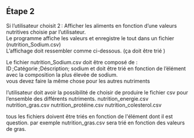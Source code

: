 Étape 2
-
Si l’utilisateur choisit 2 : Afficher les aliments en fonction d’une valeurs nutritives choisie par l’utilisateur.  
Le programme affiche les valeurs  et enregistre le tout dans un fichier (nutrition_Sodium.csv)  
L’affichage doit ressembler comme ci-dessous. (ça doit être trié )   

Le fichier nutrition_Sodium.csv doit être composé de : ID ;Catégorie ;Déscription; sodium et doit être trié en fonction de l’élément avec la composition la plus élevée de sodium.  
vous devez faire la même chose pour les autres nutriments 

l’utilisateur doit avoir la possibilité de choisir de produire le fichier csv pour l’ensemble des différents nutriments. 
nutrition_energie.csv 
nutrition_gras.csv 
nutrition_protéine.csv 
nutrition_colesterol.csv 

tous les fichiers doivent être triés en fonction de l'élément dont il est question. par exemple nutrition_gras.csv sera trié en fonction des valeurs de gras. 
 
